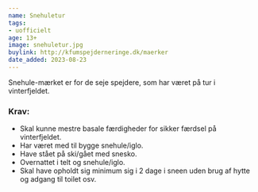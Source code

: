 ```yaml
---
name: Snehuletur
tags:
- uofficielt
age: 13+
image: snehuletur.jpg
buylink: http://kfumspejderneringe.dk/maerker
date_added: 2023-08-23
---
```

Snehule-mærket er for de seje spejdere, som har været på tur i vinterfjeldet.

### Krav:
- Skal kunne mestre basale færdigheder for sikker færdsel på vinterfjeldet.
- Har været med til bygge snehule/iglo.
- Have stået på ski/gået med snesko.
- Overnattet i telt og snehule/iglo.
- Skal have opholdt sig minimum sig i 2 dage i sneen uden brug af hytte og adgang til toilet osv.
